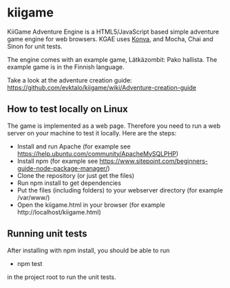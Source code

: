 kiigame
=======

KiiGame Adventure Engine is a HTML5/JavaScript based simple adventure game engine for web browsers. KGAE uses [Konva](https://konvajs.org), and Mocha, Chai and Sinon for unit tests.

The engine comes with an example game, Lätkäzombit: Pako hallista. The example game is in the Finnish language.

Take a look at the adventure creation guide: https://github.com/evktalo/kiigame/wiki/Adventure-creation-guide

How to test locally on Linux
----------------------------

The game is implemented as a web page. Therefore you need to run a web server on your machine to test it locally. Here are the steps:

 * Install and run Apache (for example see https://help.ubuntu.com/community/ApacheMySQLPHP)
 * Install npm (for example see https://www.sitepoint.com/beginners-guide-node-package-manager/)
 * Clone the repository (or just get the files)
 * Run npm install to get dependencies
 * Put the files (including folders) to your webserver directory (for example /var/www/)
 * Open the kiigame.html in your browser (for example http://localhost/kiigame.html)

Running unit tests
------------------

After installing with npm install, you should be able to run

 * npm test
 
in the project root to run the unit tests.
